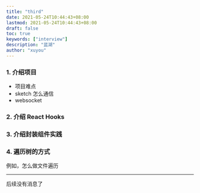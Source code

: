 ```yaml
---
title: "third"
date: 2021-05-24T10:44:43+08:00
lastmod: 2021-05-24T10:44:43+08:00
draft: false
toc: true
keywords: ["interview"]
description: "蓝湖"
author: "xuyou"
---
```


### 1. 介绍项目

- 项目难点
- sketch 怎么通信
- websocket

### 2. 介绍 React Hooks

### 3. 介绍封装组件实践

### 4. 遍历树的方式

例如，怎么做文件遍历

---

后续没有消息了
